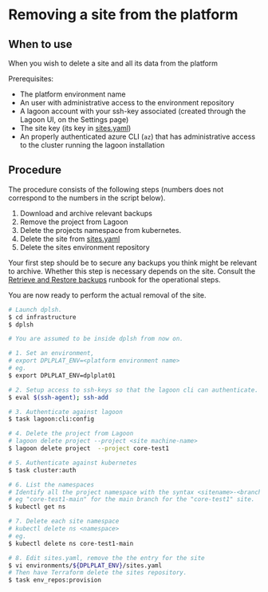 # Removing a site from the platform

## When to use

When you wish to delete a site and all its data from the platform

Prerequisites:

* The platform environment name
* An user with administrative access to the environment repository
* A lagoon account with your ssh-key associated (created through
  the Lagoon UI, on the Settings page)
* The site key (its key in [sites.yaml](../architecture/platform-environment-architecture.md#sitesyaml))
* An properly authenticated azure CLI (`az`) that has administrative access to
  the cluster running the lagoon installation

## Procedure

The procedure consists of the following steps (numbers does not correspond to
the numbers in the script below).

1. Download and archive relevant backups
2. Remove the project from Lagoon
3. Delete the projects namespace from kubernetes.
4. Delete the site from [sites.yaml](../architecture/platform-environment-architecture.md#sitesyaml)
5. Delete the sites environment repository

Your first step should be to secure any backups you think might be relevant to
archive. Whether this step is necessary depends on the site. Consult the
[Retrieve and Restore backups](retrieve-restore-backups.md) runbook for the
operational steps.

You are now ready to perform the actual removal of the site.

```sh
# Launch dplsh.
$ cd infrastructure
$ dplsh

# You are assumed to be inside dplsh from now on.

# 1. Set an environment,
# export DPLPLAT_ENV=<platform environment name>
# eg.
$ export DPLPLAT_ENV=dplplat01

# 2. Setup access to ssh-keys so that the lagoon cli can authenticate.
$ eval $(ssh-agent); ssh-add

# 3. Authenticate against lagoon
$ task lagoon:cli:config

# 4. Delete the project from Lagoon
# lagoon delete project --project <site machine-name>
$ lagoon delete project  --project core-test1

# 5. Authenticate against kubernetes
$ task cluster:auth

# 6. List the namespaces
# Identify all the project namespace with the syntax <sitename>-<branchname>
# eg "core-test1-main" for the main branch for the "core-test1" site.
$ kubectl get ns

# 7. Delete each site namespace
# kubectl delete ns <namespace>
# eg.
$ kubectl delete ns core-test1-main

# 8. Edit sites.yaml, remove the the entry for the site
$ vi environments/${DPLPLAT_ENV}/sites.yaml
# Then have Terraform delete the sites repository.
$ task env_repos:provision
```

